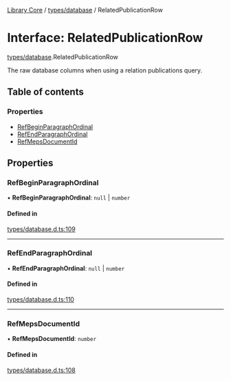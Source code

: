 [Library Core](../README.md) / [types/database](../modules/types_database.md) / RelatedPublicationRow

# Interface: RelatedPublicationRow

[types/database](../modules/types_database.md).RelatedPublicationRow

The raw database columns when using a relation publications query.

## Table of contents

### Properties

- [RefBeginParagraphOrdinal](types_database.relatedpublicationrow.md#refbeginparagraphordinal)
- [RefEndParagraphOrdinal](types_database.relatedpublicationrow.md#refendparagraphordinal)
- [RefMepsDocumentId](types_database.relatedpublicationrow.md#refmepsdocumentid)

## Properties

### RefBeginParagraphOrdinal

• **RefBeginParagraphOrdinal**: ``null`` \| `number`

#### Defined in

[types/database.d.ts:109](https://github.com/BenShelton/library-api/blob/master/packages/core/types/database.d.ts#L109)

___

### RefEndParagraphOrdinal

• **RefEndParagraphOrdinal**: ``null`` \| `number`

#### Defined in

[types/database.d.ts:110](https://github.com/BenShelton/library-api/blob/master/packages/core/types/database.d.ts#L110)

___

### RefMepsDocumentId

• **RefMepsDocumentId**: `number`

#### Defined in

[types/database.d.ts:108](https://github.com/BenShelton/library-api/blob/master/packages/core/types/database.d.ts#L108)
